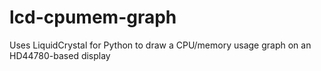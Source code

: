 # lcd-cpumem-graph
Uses LiquidCrystal for Python to draw a CPU/memory usage graph on an HD44780-based display
